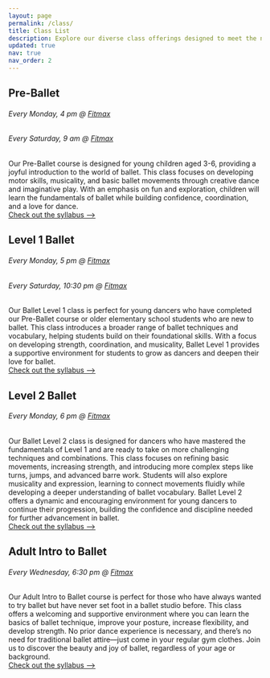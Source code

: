 ```yaml
---
layout: page
permalink: /class/
title: Class List
description: Explore our diverse class offerings designed to meet the needs of dancers of all ages and skill levels.
updated: true
nav: true
nav_order: 2
---
```


## Pre-Ballet

###### Every Monday, 4 pm @ [Fitmax](https://maps.app.goo.gl/JBXejqFpaZuqY8uq5)

###### Every Saturday, 9 am @ [Fitmax](https://maps.app.goo.gl/JBXejqFpaZuqY8uq5)

Our Pre-Ballet course is designed for young children aged 3-6, providing a joyful introduction to the world of ballet. This class focuses on developing motor skills, musicality, and basic ballet movements through creative dance and imaginative play. With an emphasis on fun and exploration, children will learn the fundamentals of ballet while building confidence, coordination, and a love for dance.  
[Check out the syllabus ⟶](/pre-ballet)

## Level 1 Ballet

###### Every Monday, 5 pm @ [Fitmax](https://maps.app.goo.gl/JBXejqFpaZuqY8uq5)

###### Every Saturday, 10:30 pm @ [Fitmax](https://maps.app.goo.gl/JBXejqFpaZuqY8uq5)

Our Ballet Level 1 class is perfect for young dancers who have completed our Pre-Ballet course or older elementary school students who are new to ballet. This class introduces a broader range of ballet techniques and vocabulary, helping students build on their foundational skills. With a focus on developing strength, coordination, and musicality, Ballet Level 1 provides a supportive environment for students to grow as dancers and deepen their love for ballet.  
[Check out the syllabus ⟶](/ballet-1)

## Level 2 Ballet

###### Every Monday, 6 pm @ [Fitmax](https://maps.app.goo.gl/JBXejqFpaZuqY8uq5)

Our Ballet Level 2 class is designed for dancers who have mastered the fundamentals of Level 1 and are ready to take on more challenging techniques and combinations. This class focuses on refining basic movements, increasing strength, and introducing more complex steps like turns, jumps, and advanced barre work. Students will also explore musicality and expression, learning to connect movements fluidly while developing a deeper understanding of ballet vocabulary. Ballet Level 2 offers a dynamic and encouraging environment for young dancers to continue their progression, building the confidence and discipline needed for further advancement in ballet.  
[Check out the syllabus ⟶](/ballet-2)

## Adult Intro to Ballet

###### Every Wednesday, 6:30 pm @ [Fitmax](https://maps.app.goo.gl/JBXejqFpaZuqY8uq5)

Our Adult Intro to Ballet course is perfect for those who have always wanted to try ballet but have never set foot in a ballet studio before. This class offers a welcoming and supportive environment where you can learn the basics of ballet technique, improve your posture, increase flexibility, and develop strength. No prior dance experience is necessary, and there’s no need for traditional ballet attire—just come in your regular gym clothes. Join us to discover the beauty and joy of ballet, regardless of your age or background.  
[Check out the syllabus ⟶](/adult-ballet)
